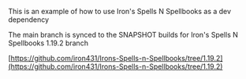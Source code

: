 This is an example of how to use Iron's Spells N Spellbooks as a dev dependency

The main branch is synced to the SNAPSHOT builds for Iron's Spells N Spellbooks 1.19.2 branch

[https://github.com/iron431/Irons-Spells-n-Spellbooks/tree/1.19.2](https://github.com/iron431/Irons-Spells-n-Spellbooks/tree/1.19.2)

